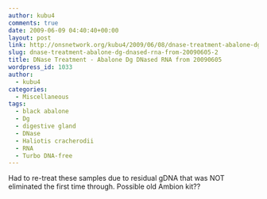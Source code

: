```yaml
---
author: kubu4
comments: true
date: 2009-06-09 04:40:40+00:00
layout: post
link: http://onsnetwork.org/kubu4/2009/06/08/dnase-treatment-abalone-dg-dnased-rna-from-20090605-2/
slug: dnase-treatment-abalone-dg-dnased-rna-from-20090605-2
title: DNase Treatment - Abalone Dg DNased RNA from 20090605
wordpress_id: 1033
author:
  - kubu4
categories:
  - Miscellaneous
tags:
  - black abalone
  - Dg
  - digestive gland
  - DNase
  - Haliotis cracherodii
  - RNA
  - Turbo DNA-free
---
```


Had to re-treat these samples due to residual gDNA that was NOT eliminated the first time through. Possible old Ambion kit??
